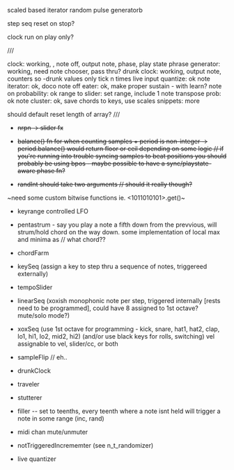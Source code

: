 scaled based iterator
random pulse generatorb  


step seq reset on stop?

clock run on play only?

///

clock: working, , note off, output note, phase, play state
phrase generator: working, need note chooser, pass thru?
drunk clock: working, output note, counters so -drunk values only tick n times
live input quantize: ok
note iterator: ok, doco
note off eater: ok, make proper sustain - with learn?
note on probability: ok
range to slider: set range, include 1
note transpose prob: ok
note cluster: ok, save chords to keys, use scales
snippets: more

should default reset length of array?
///


* ~~nrpn -> slider fx~~

* ~~balance() fn for when counting samples + period is non-integer -> period.balance() would return floor or ceil depending on some logic // if you're running into trouble syncing samples to beat positions you should probably be using bpos - maybe possible to have a sync/playstate-aware phase fn?~~

* ~~randInt should take two arguments // should it really though?~~
 
~need some custom bitwise functions ie. <1011010101>.get(<bits two thru four>)~

* keyrange controlled LFO

* pentastrum - say you play a note a fifth down from the prevvious, will strum/hold chord on the way down. some implementation of local max and minima as  // what chord?? 

* chordFarm

* keySeq (assign a key to step thru a sequence of notes, triggereed externally)

* tempoSlider

* linearSeq (xoxish monophonic note per step, triggered internally [rests need to be programmed], could have 8 assigned to 1st octave? mute/solo mode?)

* xoxSeq (use 1st octave for programming - kick, snare, hat1, hat2, clap, lo1, hi1, lo2, mid2, hi2)
(and/or use black keys for rolls, switching)
vel assignable to vel, slider/cc, or both

* sampleFlip // eh..

* drunkClock

* traveler

* stutterer

* filler -- set to teenths, every teenth where a note isnt held will trigger a note in some range (inc, rand)

* midi chan mute/unmuter

* notTriggeredIncrememter (see n_t_randomizer)

* live quantizer
